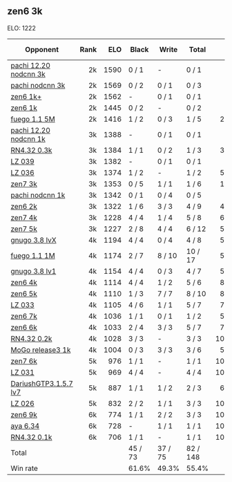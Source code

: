 ## zen6 3k ##

ELO: 1222

Opponent | Rank | ELO | Black | Write | Total | Win rate
---------|-----:|----:|-------|-------|-------|-------:
[pachi 12.20 nodcnn 3k](pachi%2012.20%20nodcnn%203k.md) | 2k | 1590 | 0 / 1 | - | 0 / 1 | 0.0%
[pachi nodcnn 3k](pachi%20nodcnn%203k.md) | 2k | 1569 | 0 / 2 | 0 / 1 | 0 / 3 | 0.0%
[zen6 1k+](zen6%201k+.md) | 2k | 1562 | - | 0 / 1 | 0 / 1 | 0.0%
[zen6 1k](zen6%201k.md) | 2k | 1445 | 0 / 2 | - | 0 / 2 | 0.0%
[fuego 1.1 5M](fuego%201.1%205M.md) | 2k | 1416 | 1 / 2 | 0 / 3 | 1 / 5 | 20.0%
[pachi 12.20 nodcnn 1k](pachi%2012.20%20nodcnn%201k.md) | 3k | 1388 | - | 0 / 1 | 0 / 1 | 0.0%
[RN4.32 0.3k](RN4.32%200.3k.md) | 3k | 1384 | 1 / 1 | 0 / 2 | 1 / 3 | 33.3%
[LZ 039](LZ%20039.md) | 3k | 1382 | - | 0 / 1 | 0 / 1 | 0.0%
[LZ 036](LZ%20036.md) | 3k | 1374 | 1 / 2 | - | 1 / 2 | 50.0%
[zen7 3k](zen7%203k.md) | 3k | 1353 | 0 / 5 | 1 / 1 | 1 / 6 | 16.7%
[pachi nodcnn 1k](pachi%20nodcnn%201k.md) | 3k | 1342 | 0 / 1 | 0 / 4 | 0 / 5 | 0.0%
[zen6 2k](zen6%202k.md) | 3k | 1322 | 1 / 6 | 3 / 3 | 4 / 9 | 44.4%
[zen7 4k](zen7%204k.md) | 3k | 1228 | 4 / 4 | 1 / 4 | 5 / 8 | 62.5%
[zen7 5k](zen7%205k.md) | 3k | 1227 | 2 / 8 | 4 / 4 | 6 / 12 | 50.0%
[gnugo 3.8 lvX](gnugo%203.8%20lvX.md) | 4k | 1194 | 4 / 4 | 0 / 4 | 4 / 8 | 50.0%
[fuego 1.1 1M](fuego%201.1%201M.md) | 4k | 1174 | 2 / 7 | 8 / 10 | 10 / 17 | 58.8%
[gnugo 3.8 lv1](gnugo%203.8%20lv1.md) | 4k | 1154 | 4 / 4 | 0 / 3 | 4 / 7 | 57.1%
[zen6 4k](zen6%204k.md) | 4k | 1114 | 4 / 4 | 1 / 2 | 5 / 6 | 83.3%
[zen6 5k](zen6%205k.md) | 4k | 1110 | 1 / 3 | 7 / 7 | 8 / 10 | 80.0%
[LZ 033](LZ%20033.md) | 4k | 1105 | 4 / 6 | 1 / 1 | 5 / 7 | 71.4%
[zen6 7k](zen6%207k.md) | 4k | 1036 | 1 / 1 | 0 / 1 | 1 / 2 | 50.0%
[zen6 6k](zen6%206k.md) | 4k | 1033 | 2 / 4 | 3 / 3 | 5 / 7 | 71.4%
[RN4.32 0.2k](RN4.32%200.2k.md) | 4k | 1028 | 3 / 3 | - | 3 / 3 | 100.0%
[MoGo release3 1k](MoGo%20release3%201k.md) | 4k | 1004 | 0 / 3 | 3 / 3 | 3 / 6 | 50.0%
[zen7 6k](zen7%206k.md) | 5k | 976 | 1 / 1 | - | 1 / 1 | 100.0%
[LZ 031](LZ%20031.md) | 5k | 969 | 4 / 4 | - | 4 / 4 | 100.0%
[DariushGTP3.1.5.7 lv7](DariushGTP3.1.5.7%20lv7.md) | 5k | 887 | 1 / 1 | 1 / 2 | 2 / 3 | 66.7%
[LZ 026](LZ%20026.md) | 5k | 832 | 2 / 2 | 1 / 1 | 3 / 3 | 100.0%
[zen6 9k](zen6%209k.md) | 6k | 774 | 1 / 1 | 2 / 2 | 3 / 3 | 100.0%
[aya 6.34](aya%206.34.md) | 6k | 728 | - | 1 / 1 | 1 / 1 | 100.0%
[RN4.32 0.1k](RN4.32%200.1k.md) | 6k | 706 | 1 / 1 | - | 1 / 1 | 100.0%
Total | | | 45 / 73 | 37 / 75 | 82 / 148 | 
Win rate| | | 61.6% | 49.3% | 55.4% | 
